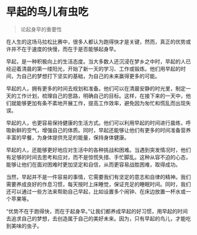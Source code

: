 # 早起的鸟儿有虫吃
> 论起身早的重要性

在人生的这场马拉松比赛中，很多人都认为跑得快才是关键，然而，真正的优势或许并不在于速度的快慢，而在于是否能够起身早。

早起，是一种积极向上的生活态度。当大多数人还沉浸在梦乡之中时，早起的人已经迎着清晨的第一缕阳光，开始了新一天的学习、工作或锻炼。他们用早起的时间，为自己的梦想打下坚实的基础，为自己的未来赢得更多的可能。

早起的人，拥有更多的时间去规划和准备。他们可以在清晨安静的时光里，制定一天的工作计划，梳理自己的思路，明确自己的目标。这样，在接下来的一天中，他们就能够更加有条不紊地开展工作，提高工作效率，避免因为匆忙和慌乱而出现失误。

早起的人，也更容易保持健康的生活方式。他们可以利用早起的时间进行晨练，呼吸新鲜的空气，增强自己的体质。同时，早起还能够让他们有更多的时间准备营养丰富的早餐，为身体提供充足的能量，保持身体健康。

早起的人，还能够更好地应对生活中的各种挑战和困难。当遇到突发情况时，他们有足够的时间去思考和应对，而不是惊慌失措、手忙脚乱。这种从容不迫的心态，能够让他们在面对困难时更加坚定和自信，从而更容易战胜困难，取得成功。

当然，早起并不是一件容易的事情，它需要我们有坚定的意志和自律的精神。我们需要养成良好的作息习惯，每天按时上床睡觉，保证充足的睡眠时间。同时，我们还可以通过一些方法来帮助自己早起，比如设置多个闹钟、在床边放置一杯水或一个苹果等。

“优势不在于跑得快，而在于起身早。”让我们都养成早起的好习惯，用早起的时间去追求自己的梦想，去创造属于自己的美好未来。因为，只有早起的鸟儿，才能吃到美味的虫子。